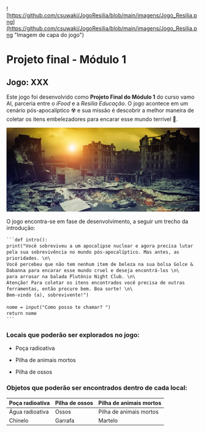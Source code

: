 
![https://github.com/csuwaki/JogoResilia/blob/main/imagens/Jogo_Resilia.png](https://github.com/csuwaki/JogoResilia/blob/main/imagens/Jogo_Resilia.png "Imagem de capa do jogo")

# Projeto final - Módulo 1
## Jogo: XXX

Este jogo foi desenvolvido como **Projeto Final do Módulo 1** do curso vamo AI, parceria entre o _iFood_ e a _Resilia Educação_. O jogo acontece em um cenário pós-apocalíptico :radioactive: e sua missão é descobrir a melhor maneira de coletar os itens embelezadores para encarar esse mundo terrível :lipstick:. 

[![Apocalipse](https://github.com/csuwaki/JogoResilia/blob/main/imagens/apocalipse.png)](https://github.com/csuwaki/JogoResilia/blob/main/imagens/apocalipse.png)

O jogo encontra-se em fase de desenvolvimento, a seguir um trecho da introdução:


    ```def intro():
    print("Você sobreviveu a um apocalipse nuclear e agora precisa lutar pela sua sobrevivência no mundo pós-apocalíptico. Mas antes, as prioridades. \n\
    Você percebeu que não tem nenhum item de beleza na sua bolsa Golce & Dabanna para encarar esse mundo cruel e deseja encontrá-los \n\
    para arrasar na balada Plutônio Night Club. \n\
    Atenção! Para coletar os itens encontrados você precisa de outras ferramentas, então procure bem. Boa sorte! \n\
    Bem-vindo (a), sobrevivente!")

    nome = input("Como posso te chamar? ")
    return nome  
    ```  


### Locais que poderão ser explorados no jogo:

* Poça radioativa
- Pilha de animais mortos
+ Pilha de ossos

### Objetos que poderão ser encontrados dentro de cada local:

| **Poça radioativa** | **Pilha de ossos** | **Pilha de animais mortos** |
| --------------- | ---------------- | ----------------------- |
| Água radioativa | Ossos | Pilha de animais mortos |
| Chinelo | Garrafa | Martelo |  



